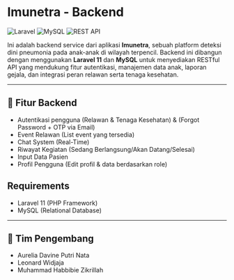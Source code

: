 # Imunetra - Backend

![Laravel](https://img.shields.io/badge/Laravel-F72C1F?style=flat&logo=laravel&logoColor=white)
![MySQL](https://img.shields.io/badge/MySQL-4479A1?style=flat&logo=mysql&logoColor=white)
![REST API](https://img.shields.io/badge/API-RESTful-0052CC?style=flat&logo=api&logoColor=white)

Ini adalah backend service dari aplikasi **Imunetra**, sebuah platform deteksi dini pneumonia pada anak-anak di wilayah terpencil. Backend ini dibangun dengan menggunakan **Laravel 11** dan **MySQL** untuk menyediakan RESTful API yang mendukung fitur autentikasi, manajemen data anak, laporan gejala, dan integrasi peran relawan serta tenaga kesehatan.

---

## 🚀 Fitur Backend

- Autentikasi pengguna (Relawan & Tenaga Kesehatan) & (Forgot Password + OTP via Email)
- Event Relawan (List event yang tersedia)
- Chat System (Real-Time)
- Riwayat Kegiatan (Sedang Berlangsung/Akan Datang/Selesai)
- Input Data Pasien
- Profil Pengguna (Edit profil & data berdasarkan role)

## Requirements

- Laravel 11 (PHP Framework)
- MySQL (Relational Database)

---

## 👥 Tim Pengembang

- Aurelia Davine Putri Nata
- Leonard Widjaja
- Muhammad Habbibie Zikrillah
